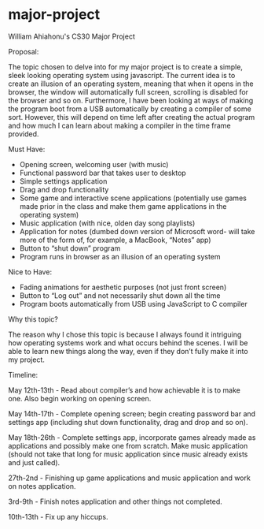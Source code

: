 # major-project
William Ahiahonu's CS30 Major Project

Proposal:

The topic chosen to delve into for my major project is to create a simple, sleek looking operating system using javascript. The current idea is to create an illusion of an operating system, meaning that when it opens in the browser, the window will automatically full screen, scrolling is disabled for the browser and so on. Furthermore, I have been looking at ways of making the program boot from a USB automatically by creating a compiler of some sort. However, this will depend on time left after creating the actual program and how much I can learn about making a compiler in the time frame provided.

Must Have:

- Opening screen, welcoming user (with music)
- Functional password bar that takes user to desktop
- Simple settings application
- Drag and drop functionality
- Some game and interactive scene applications (potentially use games made prior in the class and make them game applications in the operating system)
- Music application (with nice, olden day song playlists)
- Application for notes (dumbed down version of Microsoft word- will take more of the form of, for example, a MacBook, “Notes” app)
- Button to “shut down” program
- Program runs in browser as an illusion of an operating system

Nice to Have:

- Fading animations for aesthetic purposes (not just front screen)
- Button to “Log out” and not necessarily shut down all the time
- Program boots automatically from USB using JavaScript to C compiler 

Why this topic?

The reason why I chose this topic is because I always found it intriguing how operating systems work and what occurs behind the scenes. I will be able to learn new things along the way, even if they don’t fully make it into my project.

Timeline:

May 12th-13th - Read about compiler’s and how achievable it is to make one. Also begin working on opening screen.

May 14th-17th - Complete opening screen; begin creating password bar and settings app (including shut down functionality, drag and drop and so on).

May 18th-26th - Complete settings app, incorporate games already made as applications and possibly make one from scratch. Make music application (should not take that long for music application since music already exists and just called).

27th-2nd - Finishing up game applications and music application and work on notes application.

3rd-9th - Finish notes application and other things not completed.

10th-13th - Fix up any hiccups.


 